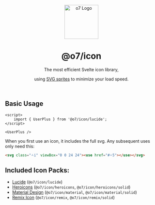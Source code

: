 <p align="center">
  <img src="https://i.postimg.cc/T1Wk3khh/logo.png" width="112" alt="o7 Logo" />
</p>

<h1 align="center">@o7/icon</h1>

<p align="center">The most efficient Svelte icon library,</p>
<p align="center">using <a target="_blank" href="https://developer.mozilla.org/en-US/docs/Web/SVG/Element/use">SVG sprites</a> to minimize your load speed.</p>
<br />

## Basic Usage

```svelte
<script>
	import { UserPlus } from '@o7/icon/lucide';
</script>

<UserPlus />
```

When you first use an icon, it includes the full svg. Any subsequent uses only need this:

```html
<svg class="🟃i" viewBox="0 0 24 24"><use href="#🟃5"></use></svg>
```

## Included Icon Packs:

- [Lucide](https://lucide.dev) (`@o7/icon/lucide`)
- [Heroicons](https://heroicons.com) (`@o7/icon/heroicons`, `@o7/icon/heroicons/solid`)
- [Material Design](https://fonts.google.com/icons) (`@o7/icon/material`, `@o7/icon/material/solid`)
- [Remix Icon](https://remixicon.com) (`@o7/icon/remix`, `@o7/icon/remix/solid`)

